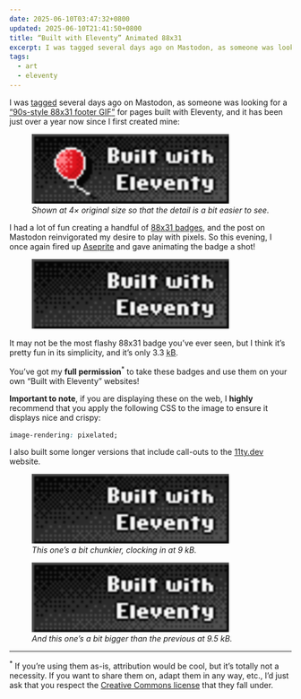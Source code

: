 ```yaml
---
date: 2025-06-10T03:47:32+0800
updated: 2025-06-10T21:41:50+0800
title: “Built with Eleventy” Animated 88x31
excerpt: I was tagged several days ago on Mastodon, as someone was looking for a "90s-style 88x31 footer GIF" for pages built with Eleventy, and [... I] gave animating the badge a shot!
tags:
  - art
  - eleventy
---
```


I was [tagged](https://linh.social/@qlp/114586765878511923) several days ago on Mastodon, as someone was looking for a [<q>90s-style 88x31 footer GIF</q>](https://linuxmom.net/@vkc/114586734164356317) for pages built with Eleventy, and it has been just over a year now since I first created mine:

<figure>
	<img src="/images/built-with-eleventy.gif" alt="Built with Eleventy badge" width="352" height="124" loading="lazy" decoding="async" class=" [ pixelated ] " style="border-radius: 0;">
	<figcaption><em>Shown at 4× original size so that the detail is a bit easier to see.</em></figcaption>
</figure>

I had a lot of fun creating a handful of [88x31 badges](https://en.wikipedia.org/wiki/Web_badge), and the post on Mastodon reinvigorated my desire to play with pixels. So this evening, I once again fired up [Aseprite](https://www.aseprite.org/) and gave animating the badge a shot!

<figure>
	<img src="/images/animated/built-with-eleventy.gif" alt="Built with Eleventy animated badge" width="352" height="124" loading="lazy" decoding="async" class=" [ pixelated ] " style="border-radius: 0;">
</figure>

It may not be the most flashy 88x31 badge you’ve ever seen, but I think it’s pretty fun in its simplicity, and it’s only 3.3 <abbr title="kilobytes">kB</abbr>.

You’ve got my **full permission**<sup>*</sup> to take these badges and use them on your own “Built with Eleventy” websites!

**Important to note**, if you are displaying these on the web, I **highly** recommend that you apply the following CSS to the image to ensure it displays nice and crispy:

```css
image-rendering: pixelated;
```

I also built some longer versions that include call-outs to the [11ty.dev](https://11ty.dev) website.

<figure>
	<img src="/images/animated/built-with-eleventy-long.gif" alt="Built with Eleventy longer animated badge" width="352" height="124" loading="lazy" decoding="async" class=" [ pixelated ] " style="border-radius: 0;">
	<figcaption><em>This one’s a bit chunkier, clocking in at 9 kB.</em></figcaption>
</figure>

<figure>
	<img src="/images/animated/built-with-eleventy-long-alternate.gif" alt="Built with Eleventy alternate longer animated badge" width="352" height="124" loading="lazy" decoding="async" class=" [ pixelated ] " style="border-radius: 0;">
	<figcaption><em>And this one’s a bit bigger than the previous at 9.5 kB.</em></figcaption>
</figure>

----

<sup>*</sup> If you’re using them as-is, attribution would be cool, but it’s totally not a necessity. If you want to share them on, adapt them in any way, etc., I’d just ask that you respect the [Creative Commons license](/license/) that they fall under.
